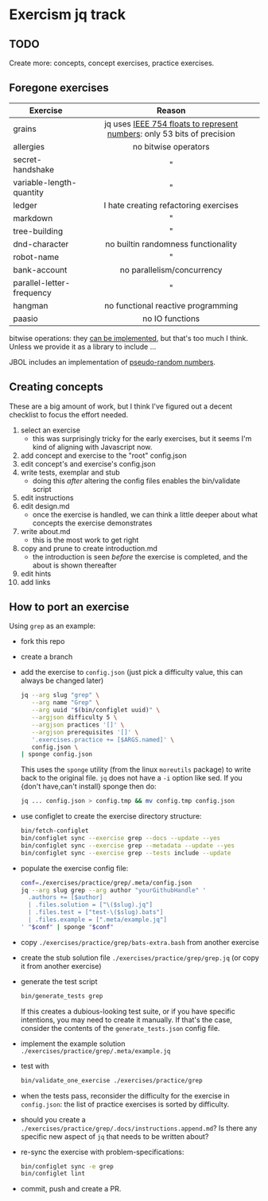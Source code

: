 # Exercism jq track

## TODO

Create more: concepts, concept exercises, practice exercises.

## Foregone exercises

| Exercise                  |                                       Reason                                       |
| ------------------------- | :--------------------------------------------------------------------------------: |
| grains                    | jq uses [IEEE 754 floats to represent numbers][numbers]: only 53 bits of precision |
| allergies                 |                                no bitwise operators                                |
| secret-handshake          |                                         "                                          |
| variable-length-quantity  |                                         "                                          |
| ledger                    |                       I hate creating refactoring exercises                        |
| markdown                  |                                         "                                          |
| tree-building             |                                         "                                          |
| dnd-character             |                        no builtin randomness functionality                         |
| robot-name                |                                         "                                          |
| bank-account              |                             no parallelism/concurrency                             |
| parallel-letter-frequency |                                         "                                          |
| hangman                   |                         no functional reactive programming                         |
| paasio                    |                                  no IO functions                                   |

bitwise operations: they [can be implemented][jbol-bitwise], but that's too much I think.
Unless we provide it as a library to include ...

JBOL includes an implementation of [pseudo-random numbers][jbol-chance].

[numbers]: https://github.com/stedolan/jq/wiki/FAQ#numbers
[jbol-bitwise]: https://github.com/fadado/JBOL/blob/master/fadado.github.io/math/bitwise.jq
[jbol-chance]: https://github.com/fadado/JBOL/blob/master/fadado.github.io/math/chance.jq

## Creating concepts

These are a big amount of work, but I think I've figured out a decent checklist to focus the effort needed.

1. select an exercise
   - this was surprisingly tricky for the early exercises, but it seems I'm kind of aligning with Javascript now.
1. add concept and exercise to the "root" config.json
1. edit concept's and exercise's config.json
1. write tests, exemplar and stub
   - doing this _after_ altering the config files enables the bin/validate script
1. edit instructions
1. edit design.md
   - once the exercise is handled, we can think a little deeper about what concepts the exercise demonstrates
1. write about.md
   - this is the most work to get right
1. copy and prune to create introduction.md
   - the introduction is seen _before_ the exercise is completed, and the about is shown thereafter
1. edit hints
1. add links

## How to port an exercise

Using `grep` as an example:

- fork this repo
- create a branch
- add the exercise to `config.json` (just pick a difficulty value, this can always be changed later)

  ```sh
  jq --arg slug "grep" \
     --arg name "Grep" \
     --arg uuid "$(bin/configlet uuid)" \
     --argjson difficulty 5 \
     --argjson practices '[]' \
     --argjson prerequisites '[]' \
     '.exercises.practice += [$ARGS.named]' \
     config.json \
  | sponge config.json
  ```

  This uses the `sponge` utility (from the linux `moreutils` package) to write back to the original file.
  `jq` does not have a `-i` option like sed.
  If you {don't have,can't install} sponge then do:

  ```sh
  jq ... config.json > config.tmp && mv config.tmp config.json
  ```

- use configlet to create the exercise directory structure:

  ```sh
  bin/fetch-configlet
  bin/configlet sync --exercise grep --docs --update --yes
  bin/configlet sync --exercise grep --metadata --update --yes
  bin/configlet sync --exercise grep --tests include --update
  ```

- populate the exercise config file:
  ```sh
  conf=./exercises/practice/grep/.meta/config.json
  jq --arg slug grep --arg author "yourGithubHandle" '
    .authors += [$author]
    | .files.solution = ["\($slug).jq"]
    | .files.test = ["test-\($slug).bats"]
    | .files.example = [".meta/example.jq"]
  ' "$conf" | sponge "$conf"
  ```

- copy `./exercises/practice/grep/bats-extra.bash` from another exercise
- create the stub solution file `./exercises/practice/grep/grep.jq` (or copy it from another exercise)
- generate the test script

  ```sh
  bin/generate_tests grep
  ```

  If this creates a dubious-looking test suite, or if you have specific intentions, you may need to create it manually.
  If that's the case, consider the contents of the `generate_tests.json` config file.

- implement the example solution `./exercises/practice/grep/.meta/example.jq`
- test with

  ```sh
  bin/validate_one_exercise ./exercises/practice/grep
  ```

- when the tests pass, reconsider the difficulty for the exercise in `config.json`: the list of practice exercises is sorted by difficulty.
- should you create a `./exercises/practice/grep/.docs/instructions.append.md`?
  Is there any specific new aspect of `jq` that needs to be written about?
- re-sync the exercise with problem-specifications:

    ```sh
    bin/configlet sync -e grep
    bin/configlet lint
    ```

- commit, push and create a PR.
